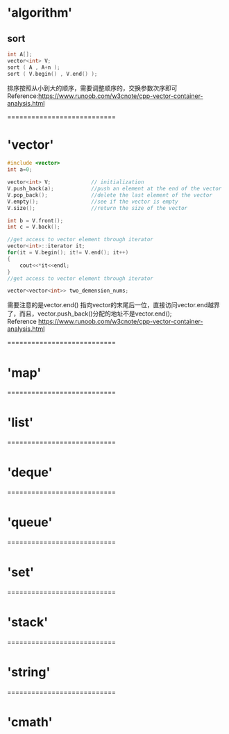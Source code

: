 #  'algorithm'   

## sort
```C++
int A[];
vector<int> V;
sort ( A , A+n );
sort ( V.begin() , V.end() );  
```
排序按照从小到大的顺序，需要调整顺序的，交换参数次序即可   
Reference:https://www.runoob.com/w3cnote/cpp-vector-container-analysis.html

===========================  
# 'vector'  
```C++
#include <vector>  
int a=0;  

vector<int> V;             // initialization  
V.push_back(a);            //push an element at the end of the vector  
V.pop_back();              //delete the last element of the vector
V.empty();                 //see if the vector is empty
V.size();                  //return the size of the vector

int b = V.front();
int c = V.back();

//get access to vector element through iterator
vector<int>::iterator it;   
for(it = V.begin(); it!= V.end(); it++)
{
    cout<<*it<<endl;
}
//get access to vector element through iterator

vector<vector<int>> two_demension_nums;
```

需要注意的是vector.end() 指向vector的末尾后一位，直接访问vector.end越界了，而且，vector.push_back()分配的地址不是vector.end();  
Reference https://www.runoob.com/w3cnote/cpp-vector-container-analysis.html

===========================  
# 'map'  　　　　　 
===========================  
# 'list'　　　　　　
===========================  
# 'deque'　　　　　　
===========================  
# 'queue'　　　　　  
===========================  
# 'set'　　　　　　 
===========================  
# 'stack'　　 　　　　　
===========================  
# 'string'　  　　　　
===========================  
# 'cmath'  　  　　　 


